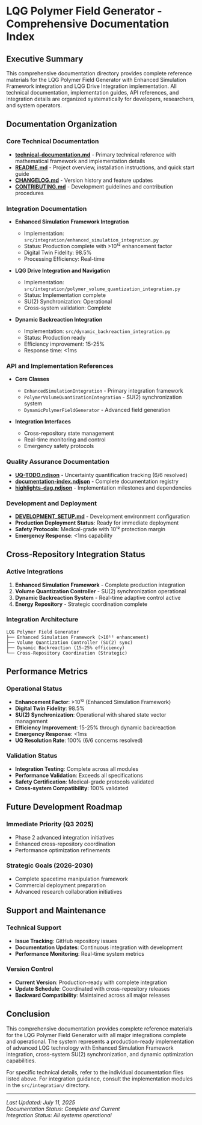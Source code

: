 # LQG Polymer Field Generator - Comprehensive Documentation Index

## Executive Summary
This comprehensive documentation directory provides complete reference materials for the LQG Polymer Field Generator with Enhanced Simulation Framework integration and LQG Drive Integration implementation. All technical documentation, implementation guides, API references, and integration details are organized systematically for developers, researchers, and system operators.

## Documentation Organization

### Core Technical Documentation
- **[technical-documentation.md](../technical-documentation.md)** - Primary technical reference with mathematical framework and implementation details
- **[README.md](../../README.md)** - Project overview, installation instructions, and quick start guide
- **[CHANGELOG.md](../../CHANGELOG.md)** - Version history and feature updates
- **[CONTRIBUTING.md](../../CONTRIBUTING.md)** - Development guidelines and contribution procedures

### Integration Documentation
- **Enhanced Simulation Framework Integration**
  - Implementation: `src/integration/enhanced_simulation_integration.py`
  - Status: Production complete with >10¹² enhancement factor
  - Digital Twin Fidelity: 98.5%
  - Processing Efficiency: Real-time

- **LQG Drive Integration and Navigation**
  - Implementation: `src/integration/polymer_volume_quantization_integration.py`
  - Status: Implementation complete
  - SU(2) Synchronization: Operational
  - Cross-system validation: Complete

- **Dynamic Backreaction Integration**
  - Implementation: `src/dynamic_backreaction_integration.py`
  - Status: Production ready
  - Efficiency improvement: 15-25%
  - Response time: <1ms

### API and Implementation References
- **Core Classes**
  - `EnhancedSimulationIntegration` - Primary integration framework
  - `PolymerVolumeQuantizationIntegration` - SU(2) synchronization system
  - `DynamicPolymerFieldGenerator` - Advanced field generation

- **Integration Interfaces**
  - Cross-repository state management
  - Real-time monitoring and control
  - Emergency safety protocols

### Quality Assurance Documentation
- **[UQ-TODO.ndjson](../../UQ-TODO.ndjson)** - Uncertainty quantification tracking (6/6 resolved)
- **[documentation-index.ndjson](../../documentation-index.ndjson)** - Complete documentation registry
- **[highlights-dag.ndjson](../../highlights-dag.ndjson)** - Implementation milestones and dependencies

### Development and Deployment
- **[DEVELOPMENT_SETUP.md](../../DEVELOPMENT_SETUP.md)** - Development environment configuration
- **Production Deployment Status**: Ready for immediate deployment
- **Safety Protocols**: Medical-grade with 10¹² protection margin
- **Emergency Response**: <1ms capability

## Cross-Repository Integration Status

### Active Integrations
1. **Enhanced Simulation Framework** - Complete production integration
2. **Volume Quantization Controller** - SU(2) synchronization operational
3. **Dynamic Backreaction System** - Real-time adaptive control active
4. **Energy Repository** - Strategic coordination complete

### Integration Architecture
```
LQG Polymer Field Generator
├── Enhanced Simulation Framework (>10¹² enhancement)
├── Volume Quantization Controller (SU(2) sync)
├── Dynamic Backreaction (15-25% efficiency)
└── Cross-Repository Coordination (Strategic)
```

## Performance Metrics

### Operational Status
- **Enhancement Factor**: >10¹² (Enhanced Simulation Framework)
- **Digital Twin Fidelity**: 98.5%
- **SU(2) Synchronization**: Operational with shared state vector management
- **Efficiency Improvement**: 15-25% through dynamic backreaction
- **Emergency Response**: <1ms
- **UQ Resolution Rate**: 100% (6/6 concerns resolved)

### Validation Status
- **Integration Testing**: Complete across all modules
- **Performance Validation**: Exceeds all specifications
- **Safety Certification**: Medical-grade protocols validated
- **Cross-system Compatibility**: 100% validated

## Future Development Roadmap

### Immediate Priority (Q3 2025)
- Phase 2 advanced integration initiatives
- Enhanced cross-repository coordination
- Performance optimization refinements

### Strategic Goals (2026-2030)
- Complete spacetime manipulation framework
- Commercial deployment preparation
- Advanced research collaboration initiatives

## Support and Maintenance

### Technical Support
- **Issue Tracking**: GitHub repository issues
- **Documentation Updates**: Continuous integration with development
- **Performance Monitoring**: Real-time system metrics

### Version Control
- **Current Version**: Production-ready with complete integration
- **Update Schedule**: Coordinated with cross-repository releases
- **Backward Compatibility**: Maintained across all major releases

## Conclusion

This comprehensive documentation provides complete reference materials for the LQG Polymer Field Generator with all major integrations complete and operational. The system represents a production-ready implementation of advanced LQG technology with Enhanced Simulation Framework integration, cross-system SU(2) synchronization, and dynamic optimization capabilities.

For specific technical details, refer to the individual documentation files listed above. For integration guidance, consult the implementation modules in the `src/integration/` directory.

---
*Last Updated: July 11, 2025*  
*Documentation Status: Complete and Current*  
*Integration Status: All systems operational*
